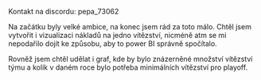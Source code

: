 Kontakt na discordu: pepa_73062

Na začátku byly velké ambice, na konec jsem rád za toto málo. Chtěl jsem vytvořit i vizualizaci nákladů na jedno vítězství, nicméně atm se mi nepodařilo dojít ke způsobu, aby to power BI správně spočítalo.

Rovněž jsem chtěl udělat i graf, kde by bylo znázerněné množství vítězství týmu a kolik v daném roce bylo potřeba minimálních vítězství pro playoff.
